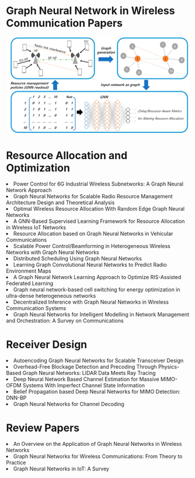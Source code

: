 # Graph Neural Network in Wireless Communication Papers

<p align="center">
  <img src="GNN4WC.png" width="500" alt="GNN for wireless communication">
</p>

# Resource Allocation and Optimization

<li><a target="_blank" href="https://github.com/danieloaAAU/Power_Control_GNN" style="text-decoration:none;"> Power Control for 6G Industrial Wireless Subnetworks: A Graph Neural Network Approach </a></li>
  
<li><a target="_blank" href="https://ieeexplore.ieee.org/document/9252917" style="text-decoration:none;"> Graph Neural Networks for Scalable Radio Resource Management Architecture Design and Theoretical Analysis </a></li>

<li><a target="_blank" href="https://arxiv.org/abs/1909.01865" style="text-decoration:none;"> Optimal Wireless Resource Allocation With Random
Edge Graph Neural Networks </a></li>

<li><a target="_blank" href="https://ieeexplore.ieee.org/document/9462385" style="text-decoration:none;"> A GNN-Based Supervised Learning Framework for
Resource Allocation in Wireless IoT Networks </a></li>

<li><a target="_blank" href="https://ieeexplore.ieee.org/document/9322537" style="text-decoration:none;"> Resource Allocation based on Graph Neural
Networks in Vehicular Communications </a></li>

<li><a target="_blank" href="https://ieeexplore.ieee.org/abstract/document/9685457" style="text-decoration:none;"> Scalable Power Control/Beamforming in Heterogeneous Wireless Networks with Graph Neural Networks </a></li>

<li><a target="_blank" href="https://ieeexplore.ieee.org/abstract/document/9414098" style="text-decoration:none;"> Distributed Scheduling Using Graph Neural Networks </a></li>

<li><a target="_blank" href="https://ieeexplore.ieee.org/document/10014842" style="text-decoration:none;"> Learning Graph Convolutional Neural Networks to Predict Radio Environment Maps </a></li>

<li><a target="_blank" href="https://ieeexplore.ieee.org/abstract/document/10032291" style="text-decoration:none;"> A Graph Neural Network Learning Approach to Optimize RIS-Assisted Federated Learning </a></li>

<li><a target="_blank" href="https://www.nature.com/articles/s41598-022-25800-3" style="text-decoration:none;"> Graph neural network-based cell switching for energy optimization in ultra-dense heterogeneous networks </a></li>

<li><a target="_blank" href="https://arxiv.org/abs/2104.09027" style="text-decoration:none;"> Decentralized Inference with Graph Neural Networks in Wireless Communication Systems </a></li>

<li><a target="_blank" href="https://www.mdpi.com/2079-9292/11/20/3371" style="text-decoration:none;"> Graph Neural Networks for Intelligent Modelling in Network Management and Orchestration: A Survey on Communications </a></li>

# Receiver Design

<li><a target="_blank" href="https://ieeexplore.ieee.org/document/10012954" style="text-decoration:none;"> Autoencoding Graph Neural Networks for Scalable Transceiver Design </a></li>

<li><a target="_blank" href="https://ieeexplore.ieee.org/abstract/document/10011630" style="text-decoration:none;"> Overhead-Free Blockage Detection and Precoding Through Physics-Based Graph Neural Networks: LIDAR Data Meets Ray Tracing </a></li>

<li><a target="_blank" href="https://ieeexplore.ieee.org/document/9566598" style="text-decoration:none;"> Deep Neural Network Based Channel Estimation for Massive MIMO-OFDM Systems With Imperfect Channel State Information </a></li>

<li><a target="_blank" href="https://ieeexplore.ieee.org/document/9482384" style="text-decoration:none;"> Belief Propagation based Deep Neural Networks for MIMO Detection: DNN-BP </a></li>

<li><a target="_blank" href="https://arxiv.org/abs/2207.14742" style="text-decoration:none;"> Graph Neural Networks for Channel Decoding </a></li>

# Review Papers

<li><a target="_blank" href="https://ieeexplore.ieee.org/document/9618652" style="text-decoration:none;"> An Overview on the Application of Graph Neural Networks in Wireless Networks </a></li>

<li><a target="_blank" href="https://ieeexplore.ieee.org/document/9944643" style="text-decoration:none;"> Graph Neural Networks for Wireless Communications: From Theory to Practice </a></li>

<li><a target="_blank" href="https://arxiv.org/pdf/2203.15935.pdf" style="text-decoration:none;"> Graph Neural Networks in IoT: A Survey </a></li>



